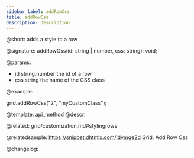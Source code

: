 ```yaml
---
sidebar_label: addRowCss
title: addRowCss
description: description
---          
```


@short: adds a style to a row

@signature: addRowCss(id: string | number, css: string): void;

@params:
- id 		string,number 		the id of a row
- css 		string 				the name of the CSS class

@example:
<style>
    .myCustomClass{
        background:greenyellow;
    }
</style>

grid.addRowCss("2", "myCustomClass");

@template: api_method
@descr:

@related: grid/customization.md#stylingrows

@relatedsample: https://snippet.dhtmlx.com/idvmge2d	Grid. Add Row Css

@changelog:
